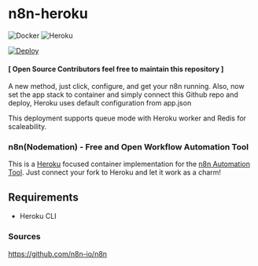 # n8n-heroku

![Docker](https://github.com/sarveshpro/n8n-heroku/workflows/Docker/badge.svg) ![Heroku](https://github.com/sarveshpro/n8n-heroku/workflows/Heroku/badge.svg)

[![Deploy](https://www.herokucdn.com/deploy/button.svg)](https://heroku.com/deploy)

#### [ Open Source Contributors feel free to maintain this repository ]

A new method, just click, configure, and get your n8n running.
Also, now set the app stack to container and simply connect this Github repo and deploy, Heroku uses default configuration from app.json

This deployment supports queue mode with Heroku worker and Redis for scaleability.

### n8n(Nodemation) - Free and Open Workflow Automation Tool

This is a [Heroku](https://heroku.com/) focused container implementation for the [n8n Automation Tool](https://n8n.io/). Just connect your fork to Heroku and let it work as a charm!

## Requirements
* Heroku CLI


### Sources

https://github.com/n8n-io/n8n
